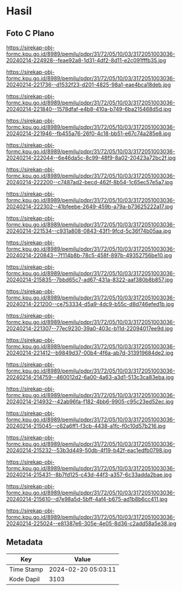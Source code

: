 # Hasil

## Foto C Plano

https://sirekap-obj-formc.kpu.go.id/8989/pemilu/pdpr/31/72/05/10/03/3172051003036-20240214-224928--feae92a8-1d31-4df2-8d11-e2c091fffb35.jpg

https://sirekap-obj-formc.kpu.go.id/8989/pemilu/pdpr/31/72/05/10/03/3172051003036-20240214-221736--d1532f23-d201-4825-98a1-eae4bca18deb.jpg

https://sirekap-obj-formc.kpu.go.id/8989/pemilu/pdpr/31/72/05/10/03/3172051003036-20240214-221840--1578dfaf-e4b8-410a-b749-6ba215468d5d.jpg

https://sirekap-obj-formc.kpu.go.id/8989/pemilu/pdpr/31/72/05/10/03/3172051003036-20240214-221946--fb455a76-26f0-4c18-bb51-e67c74a285e8.jpg

https://sirekap-obj-formc.kpu.go.id/8989/pemilu/pdpr/31/72/05/10/03/3172051003036-20240214-222044--6e46da5c-8c99-48f9-8a02-20423a72bc2f.jpg

https://sirekap-obj-formc.kpu.go.id/8989/pemilu/pdpr/31/72/05/10/03/3172051003036-20240214-222200--c7487ad2-becd-462f-8b54-1c65ec57e5a7.jpg

https://sirekap-obj-formc.kpu.go.id/8989/pemilu/pdpr/31/72/05/10/03/3172051003036-20240214-222302--41bfeebe-2649-459b-a79a-b73625222a17.jpg

https://sirekap-obj-formc.kpu.go.id/8989/pemilu/pdpr/31/72/05/10/03/3172051003036-20240214-221534--c931a808-0843-43f1-9fcd-5c36f74b05aa.jpg

https://sirekap-obj-formc.kpu.go.id/8989/pemilu/pdpr/31/72/05/10/03/3172051003036-20240214-220843--7f114b8b-78c5-458f-897b-49352756be10.jpg

https://sirekap-obj-formc.kpu.go.id/8989/pemilu/pdpr/31/72/05/10/03/3172051003036-20240214-215835--7bbd65c7-ad67-431a-8322-aaf380b8b857.jpg

https://sirekap-obj-formc.kpu.go.id/8989/pemilu/pdpr/31/72/05/10/03/3172051003036-20240214-221200--ce753334-d5a9-4dc9-b55c-d8d746efed1b.jpg

https://sirekap-obj-formc.kpu.go.id/8989/pemilu/pdpr/31/72/05/10/03/3172051003036-20240214-221307--77ec9230-39a0-403c-b11d-22094017ee9d.jpg

https://sirekap-obj-formc.kpu.go.id/8989/pemilu/pdpr/31/72/05/10/03/3172051003036-20240214-221412--b9849d37-00b4-4f6a-ab7d-313919684de2.jpg

https://sirekap-obj-formc.kpu.go.id/8989/pemilu/pdpr/31/72/05/10/03/3172051003036-20240214-214759--460012d2-6a00-4a63-a3d1-513c3ca83eba.jpg

https://sirekap-obj-formc.kpu.go.id/8989/pemilu/pdpr/31/72/05/10/03/3172051003036-20240214-214932--42ab96fa-f182-4bb6-9905-c95c23ed52ec.jpg

https://sirekap-obj-formc.kpu.go.id/8989/pemilu/pdpr/31/72/05/10/03/3172051003036-20240214-215045--c62a6ff1-f3cb-4438-a1fc-f0c10d57b216.jpg

https://sirekap-obj-formc.kpu.go.id/8989/pemilu/pdpr/31/72/05/10/03/3172051003036-20240214-215232--53b3d449-50db-4f19-b42f-eac1edfb0798.jpg

https://sirekap-obj-formc.kpu.go.id/8989/pemilu/pdpr/31/72/05/10/03/3172051003036-20240214-215431--8b7fd125-c43d-44f3-a357-6c33adda2bae.jpg

https://sirekap-obj-formc.kpu.go.id/8989/pemilu/pdpr/31/72/05/10/03/3172051003036-20240214-215610--d7e98a5d-5bff-4af4-b675-ad1b8b6cc411.jpg

https://sirekap-obj-formc.kpu.go.id/8989/pemilu/pdpr/31/72/05/10/03/3172051003036-20240214-225024--e81387e6-305e-4e05-8d36-c2add58a5e38.jpg


## Metadata

| Key        | Value               |
| ---------- | ------------------- |
| Time Stamp | 2024-02-20 05:03:11 |
| Kode Dapil | 3103                |



